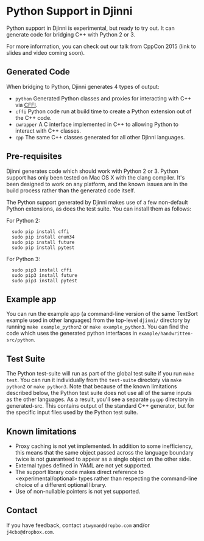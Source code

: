 # Python Support in Djinni

Python support in Djinni is experimental, but ready to try out.  It can generate code for bridging C++ with Python 2 or 3.

For more information, you can check out our talk from CppCon 2015 (link to slides and video coming soon).

## Generated Code

When bridging to Python, Djinni generates 4 types of output:

* `python` Generated Python classes and proxies for interacting with C++ via [CFFI](https://cffi.readthedocs.org/).
* `cffi` Python code run at build time to create a Python extension out of the C++ code.
* `cwrapper` A C interface implemented in C++ to allowing Python to interact with C++ classes.
* `cpp` The same C++ classes generated for all other Djinni languages.

## Pre-requisites

Djinni generates code which should work with Python 2 or 3.  Python support has only been tested on Mac OS X with the clang compiler.  It's been designed to work on any platform, and the known issues are in the build process rather than the generated code itself.

The Python support generated by Djinni makes use of a few non-default Python extensions, as does the test suite.  You can install them as follows:

For Python 2:

```
  sudo pip install cffi
  sudo pip install enum34
  sudo pip install future
  sudo pip install pytest
```

For Python 3:

```
  sudo pip3 install cffi
  sudo pip3 install future
  sudo pip3 install pytest
```

## Example app

You can run the example app (a command-line version of the same TextSort example used in other languages) from the top-level `djinni/` directory by running `make example_python2` or `make example_python3`.  You can find the code which uses the generated python interfaces in `example/handwritten-src/python`.

## Test Suite

The Python test-suite will run as part of the global test suite if you run `make test`.  You can run it individually from the `test-suite` directory via `make python2` or `make python3`.  Note that because of the known limitations described below, the Python test suite does not use all of the same inputs as the other languages.  As a result, you'll see a separate `pycpp` directory in generated-src.  This contains output of the standard C++ generator, but for the specific input files used by the Python test suite.

## Known limitations

* Proxy caching is not yet implemented.  In addition to some inefficiency, this means that the same object passed across the language boundary twice is not guaranteed to appear as a single object on the other side.
* External types defined in YAML are not yet supported.
* The support library code makes direct reference to <experimental/optional> types rather than respecting the command-line choice of a different optional library.
* Use of non-nullable pointers is not yet supported.

## Contact
If you have feedback, contact `atwyman@dropbo.com` and/or `j4cbo@dropbox.com`.
